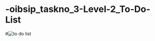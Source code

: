 # -oibsip_taskno_3-Level-2_To-Do-List

#![to do list](https://user-images.githubusercontent.com/128160849/229606879-20dd037f-a261-4f2d-a500-50f20b9b0be2.png)
